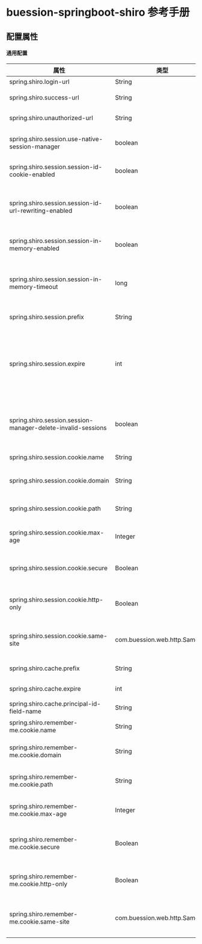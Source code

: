 # buession-springboot-shiro 参考手册


## 配置属性


#### 通用配置

|  属性   | 类型   | 默认值    | 说明    |
|  ----  | ----   | ----     | ----   |
| spring.shiro.login-url                     			 		| String                          | --              | 登录地址     |
| spring.shiro.success-url                    				    | String                          | --              | 登录成功跳转地址     |
| spring.shiro.unauthorized-url               				    | String                          | --              | 授权失败跳转地址     |
| spring.shiro.session.use-native-session-manager               | boolean                         | false           | 是否使用原生 Session 管理器     |
| spring.shiro.session.session-id-cookie-enabled                | boolean                         | true            | 是否开启 SESSION ID Cookie     |
| spring.shiro.session.session-id-url-rewriting-enabled         | boolean                         | true            | 是否开启 URL 重写，开启后 URL 中会带 JSESSIONID     |
| spring.shiro.session.session-in-memory-enabled                | boolean                         | true            | 是否开启 Session 在内存中保存     |
| spring.shiro.session.session-in-memory-timeout                | long                            | 1000            | Session 在内存中保存超时时间（单位：毫秒）     |
| spring.shiro.session.prefix                                   | String                          | shiro:session:  | Session 名称前缀     |
| spring.shiro.session.expire                                   | int                             | -2              | Session 有效期，当为 -2 时，则为 Session timeout 的值；为 -1 时，表示永不过期     |
| spring.shiro.session.session-manager-delete-invalid-sessions  | boolean                         | true            | 如果 Session 过期或者无效后，是否删除     |
| spring.shiro.session.cookie.name                              | String                          | JSESSIONID      | Session Cookie 名称     |
| spring.shiro.session.cookie.domain                            | String                          | --              | Session Cookie  作用域     |
| spring.shiro.session.cookie.path                              | String                          | --              | Session Cookie 作用路径     |
| spring.shiro.session.cookie.max-age                           | Integer                         | -1              | Session Cookie 最大有效期     |
| spring.shiro.session.cookie.secure                            | Boolean                         | false           | Session Cookie 是否启用安全 Cookie     |
| spring.shiro.session.cookie.http-only                         | Boolean                         | --              | Session Cookie 是否开启 HttpOnly     |
| spring.shiro.session.cookie.same-site                         | com.buession.web.http.SameSite  | --              | Session Cookie 限制第三方 Cookie 方式     |
| spring.shiro.cache.prefix                 			        | String                          | shiro:cache:    | 缓存 Key 前缀     |
| spring.shiro.cache.expire                      				| int                             | 1800            | 缓存过期时间     |
| spring.shiro.cache.principal-id-field-name                    | String                          | id              | Principal Id   |
| spring.shiro.remember-me.cookie.name                          | String                          | rememberMe      | 记住我 Cookie 名称     |
| spring.shiro.remember-me.cookie.domain                        | String                          | --              | 记住我 Cookie  作用域     |
| spring.shiro.remember-me.cookie.path                          | String                          | --              | 记住我 Cookie 作用路径     |
| spring.shiro.remember-me.cookie.max-age                       | Integer                         | 31536000        | 记住我 Cookie 最大有效期     |
| spring.shiro.remember-me.cookie.secure                        | Boolean                         | false           | 记住我 Cookie 是否启用安全 Cookie     |
| spring.shiro.remember-me.cookie.http-only                     | Boolean                         | --              | 记住我 Cookie 是否开启 HttpOnly     |
| spring.shiro.remember-me.cookie.same-site                     | com.buession.web.http.SameSite  | --              | 记住我 Cookie 限制第三方 Cookie 方式     |